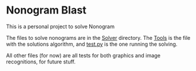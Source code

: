 # Nonogram Blast

This is a personal project to solve Nonogram 

The files to solve nonograms are in the [Solver](./Solver/) directory. The [Tools](./Solver/tools.py) is the file with the solutions algorithm, and [test.py](./Solver/test.py) is the one running the solving.

All other files (for now) are all tests for both graphics and image recognitions, for future stuff.